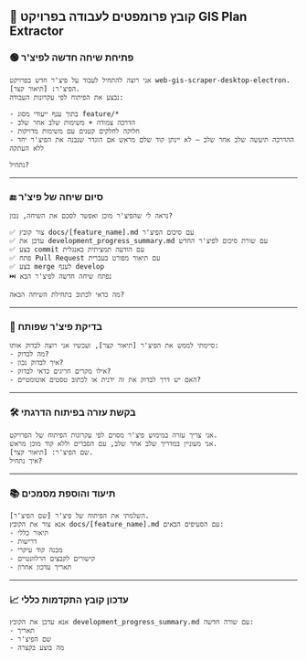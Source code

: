 ## 📄 קובץ פרומפטים לעבודה בפרויקט GIS Plan Extractor

### 🟢 פתיחת שיחה חדשה לפיצ'ר

```
אני רוצה להתחיל לעבוד על פיצ'ר חדש בפרויקט web-gis-scraper-desktop-electron.
הפיצ'ר: [תיאור קצר].
נבצע את הפיתוח לפי עקרונות העבודה:

- בתוך ענף ייעודי מסוג feature/*
- הדרכה צמודה + משימות שלב אחר שלב
- חלוקה לחלקים קטנים עם משימות מדויקות
- ההדרכה תיעשה שלב אחר שלב – לא יינתן קוד שלם מראש אם הוגדר שנבנה את הפיצ'ר יחד ללא העתקה

נתחיל?
```

---

### 🔚 סיום שיחה של פיצ'ר

```
נראה לי שהפיצ'ר מוכן ואפשר לסכם את השיחה, נכון?

✅ צור קובץ docs/[feature_name].md עם סיכום הפיצ'ר
✅ עדכן את development_progress_summary.md עם שורת סיכום לפיצ'ר החדש
✅ בצע commit עם הודעה תמציתית באנגלית
✅ פתח Pull Request עם תיאור מפורט בעברית
✅ בצע merge לענף develop
⏭️ נפתח שיחה חדשה לפיצ'ר הבא

מה כדאי לכתוב בתחילת השיחה הבאה?
```

---

### 🧪 בדיקת פיצ'ר שפותח

```
סיימתי לממש את הפיצ'ר [תיאור קצר], ועכשיו אני רוצה לבדוק אותו:
- מה לבדוק?
- איך לבדוק נכון?
- אילו מקרים חריגים כדאי לבדוק?
- האם יש דרך לבדוק את זה ידנית או לכתוב טסטים אוטומטיים?
```

---

### 🛠️ בקשת עזרה בפיתוח הדרגתי

```
אני צריך עזרה במימוש פיצ'ר מסוים לפי עקרונות הפיתוח של הפרויקט.
אני מעוניין במדריך שלב אחר שלב, עם הסברים וללא קוד מוכן מראש.
שם הפיצ'ר: [תיאור קצר].
איך נתחיל?
```

---

### 📚 תיעוד והוספת מסמכים

```
השלמתי את הפיתוח של פיצ'ר [שם הפיצ'ר].
אנא צור את הקובץ docs/[feature_name].md עם הסעיפים הבאים:
- תיאור כללי
- דרישות
- מבנה קוד עיקרי
- קישורים לקבצים הרלוונטיים
- תאריך עדכון אחרון
```

---

### 📈 עדכון קובץ התקדמות כללי

```
אנא עדכן את הקובץ development_progress_summary.md עם שורה חדשה:
- תאריך
- שם הפיצ'ר
- מה בוצע בקצרה
```
